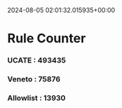 2024-08-05 02:01:32.015935+00:00
# Rule Counter 
 ### UCATE : 493435

 ### Veneto : 75876

 ### Allowlist : 13930